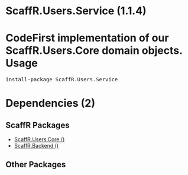 ﻿ScaffR.Users.Service (1.1.4)
======
CodeFirst implementation of our ScaffR.Users.Core domain objects.
Usage
======
<pre>install-package ScaffR.Users.Service</pre>
Dependencies (2)
=====

ScaffR Packages
------
* [ScaffR.Users.Core ()](https://github.com/wcpro/ScaffR/tree/master/src/ScaffR.Users.Core)
* [ScaffR.Backend ()](https://github.com/wcpro/ScaffR/tree/master/src/ScaffR.Backend)

Other Packages
------
